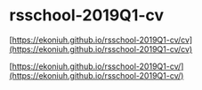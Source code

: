 # rsschool-2019Q1-cv


[https://ekoniuh.github.io/rsschool-2019Q1-cv/cv](https://ekoniuh.github.io/rsschool-2019Q1-cv/cv)


[https://ekoniuh.github.io/rsschool-2019Q1-cv/](https://ekoniuh.github.io/rsschool-2019Q1-cv/)

